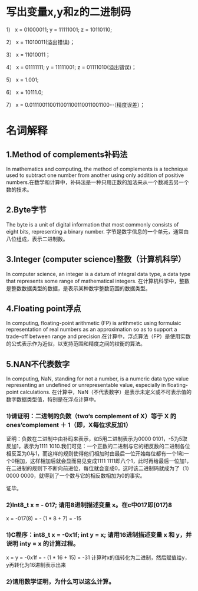 # 写出变量x,y和z的二进制码

1） x = 01000011; y = 11111001; z = 10110110;

2） x = 11010011(溢出错误)；

3） x = 11010011；

4） x = 01111111; y = 11111001; z = 01111010(溢出错误)；

5） x = 1.001;

6）  x = 10111.0;

7）  x = 0.011100110011001100110011001100···（精度误差）；

# 名词解释

## 1.Method of complements补码法

In mathematics and computing, the method of complements is a technique used to subtract one number from another using only addition of positive numbers.在数学和计算中，补码法是一种只用正数的加法来从一个数减去另一个数的技术。

## 2.Byte字节

The byte is a unit of digital information that most commonly consists of eight bits, representing a binary number. 字节是数字信息的一个单元，通常由八位组成，表示二进制数。

## 3.Integer (computer science)整数（计算机科学）

In computer science, an integer is a datum of integral data type, a data type that represents some range of mathematical integers. 在计算机科学中，整数是整数数据类型的数据，是表示某种数学整数范围的数据类型。

## 4.Floating point浮点

In computing, floating-point arithmetic (FP) is arithmetic using formulaic representation of real numbers as an approximation so as to support a trade-off between range and precision.在计算中，浮点算法（FP）是使用实数的公式表示作为近似，以支持范围和精度之间的权衡的算法。

## 5.NAN不代表数字

In computing, NaN, standing for not a number, is a numeric data type value representing an undefined or unrepresentable value, especially in floating-point calculations. 在计算中，NaN（不代表数字）是表示未定义或不可表示值的数字数据类型值，特别是在浮点计算中。

### 1)请证明：二进制的负数（two‘s complement of X）等于 X 的 ones’complement ＋ 1（即，X每位求反加1）

证明：负数在二进制中由补码来表示，如5用二进制表示为0000 0101，-5为5取反加1，表示为1111 1010.我们可见：一个正数的二进制与它的相反数的二进制各位相反互为0与1，而这样的规则使得他们相加时由最后一位开始每位都有一个1和一个0相加，这样相加后就会显而易见变成1111 1111即八个1，此时再给最后一位加1，在二进制的规则下不断向前进位，每位就会变成0，这时该二进制码就成为了（1）0000 0000，就得到了一个数与它的相反数相加为0的事实。

证毕。

### 2)Int8_t x = - 017; 请用8进制描述变量 x。在c中017即(017)8

x = -017(8) = - (1 * 8 + 7) = -15

### 1)C程序：int8_t x = -0x1f; int y = x; 请用16进制描述变量 x 和 y，并说明 inty = x 的计算过程。

x = y = -0x1f = - (1 * 16 + 15) = -31 
计算时x的值转化为二进制，然后赋值给y，y再转化为16进制表示出来

### 2)请用数学证明，为什么可以这么计算。




